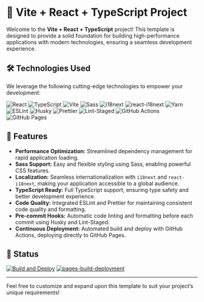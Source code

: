 # 🚀 Vite + React + TypeScript Project

Welcome to the **Vite + React + TypeScript** project! This template is designed to provide a solid foundation for building high-performance applications with modern technologies, ensuring a seamless development experience.

## 🛠️ Technologies Used

We leverage the following cutting-edge technologies to empower your development:

![React](https://img.shields.io/badge/React-61DAFB?style=flat&logo=react&logoColor=black)
![TypeScript](https://img.shields.io/badge/TypeScript-007ACC?style=flat&logo=typescript&logoColor=white)
![Vite](https://img.shields.io/badge/Vite-646CFF?style=flat&logo=vite&logoColor=white)
![Sass](https://img.shields.io/badge/Sass-CC6699?style=flat&logo=sass&logoColor=white)
![i18next](https://img.shields.io/badge/i18next-00BFFF?style=flat&logo=i18next&logoColor=white)
![react-i18next](https://img.shields.io/badge/react--i18next-00BFFF?style=flat&logo=react&logoColor=white)
![Yarn](https://img.shields.io/badge/Yarn-2F8EED?style=flat&logo=yarn&logoColor=white)
![ESLint](https://img.shields.io/badge/ESLint-4B3263?style=flat&logo=eslint&logoColor=white)
![Husky](https://img.shields.io/badge/Husky-5B8BF3?style=flat&logo=git&logoColor=white)
![Prettier](https://img.shields.io/badge/Prettier-DB7093?style=flat&logo=prettier&logoColor=white)
![Lint-Staged](https://img.shields.io/badge/Lint--Staged-0B9E47?style=flat&logo=git&logoColor=white)
![GitHub Actions](https://img.shields.io/badge/GitHub%20Actions-2088FF?style=flat&logo=github-actions&logoColor=white)
![GitHub Pages](https://img.shields.io/badge/GitHub%20Pages-222222?style=flat&logo=github-pages&logoColor=white)

## 🌟 Features

- **Performance Optimization:** Streamlined dependency management for rapid application loading.
- **Sass Support:** Easy and flexible styling using Sass, enabling powerful CSS features.
- **Localization:** Seamless internationalization with `i18next` and `react-i18next`, making your application accessible to a global audience.
- **TypeScript Ready:** Full TypeScript support, ensuring type safety and better development experience.
- **Code Quality:** Integrated ESLint and Prettier for maintaining consistent code quality and formatting.
- **Pre-commit Hooks:** Automatic code linting and formatting before each commit using Husky and Lint-Staged.
- **Continuous Deployment:** Automated build and deploy with GitHub Actions, deploying directly to GitHub Pages.

## 🚀 Status

[![Build and Deploy](https://github.com/letter-k/template-react-ts-project/actions/workflows/build-and-deploy.yml/badge.svg)](https://github.com/letter-k/template-react-ts-project/actions/workflows/build-and-deploy.yml)
[![pages-build-deployment](https://github.com/letter-k/template-react-ts-project/actions/workflows/pages/pages-build-deployment/badge.svg)](https://github.com/letter-k/template-react-ts-project/actions/workflows/pages/pages-build-deployment)

---

Feel free to customize and expand upon this template to suit your project’s unique requirements!
